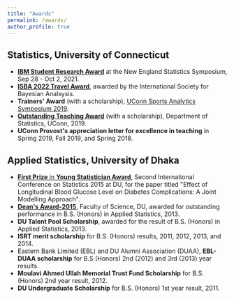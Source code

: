 ```yaml
---
title: "Awards"
permalink: /awards/
author_profile: true
---
```


## Statistics, University of Connecticut
* **[IBM Student Research Award](https://nestat.org/ibmawards/)** at the New England Statistics Symposium, Sep 28 - Oct 2, 2021.
* **[ISBA 2022 Travel Award](https://stat.uconn.edu/2021/09/07/awards-2/)**, awarded by the International Society for Bayesian Analsysis.
* **Trainers' Award** (with a scholarship), [UConn Sports Analytics Symposium 2019](https://statds.org/events/ucsas2019/).
* [**Outstanding Teaching Award**](https://stat.uconn.edu/student-awards/) (with a scholarship), Department of Statistics, UConn, 2019.
* **UConn Provost's appreciation letter for excellence in teaching** in Spring 2019, Fall 2019, and Spring 2018. 

## Applied Statistics, University of Dhaka
* [**First Prize** in **Young Statistician Award**](https://sites.google.com/site/dusdaa10/conference2015/sponsors/youngaward), Second International Conference on Statistics 2015 at DU, for the paper titled "Effect of Longitudinal Blood Glucose Level on Diabetes Complications: A Joint Modelling Approach".
* **[Dean's Award-2015](https://www.isrt.ac.bd/news/isrt-students-receive-deans-award/)**, Faculty of Science, DU, awarded for outstanding performance in B.S. (Honors) in Applied Statistics, 2013.
* **DU Talent Pool Scholarship**, awarded for the result of B.S. (Honors) in Applied Statistics, 2013.
* **ISRT merit scholarship** for B.S. (Honors) results, 2011, 2012, 2013, and 2014.
* Eastern Bank Limited (EBL) and DU Alumni Association (DUAA), **EBL-DUAA scholarship** for B.S (Honors) 2nd (2012) and 3rd (2013) year results.
* **Moulavi Ahmed Ullah Memorial Trust Fund Scholarship** for B.S. (Honors) 2nd year result, 2012.
* **DU Undergraduate Scholarship** for B.S. (Honors) 1st year result, 2011.


